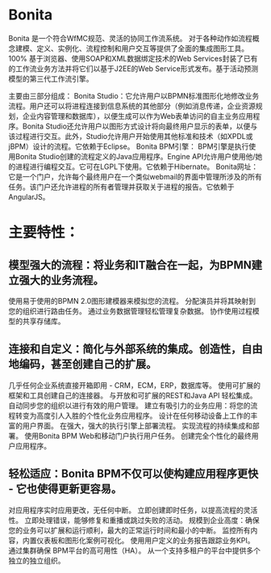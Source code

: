 # Bonita
Bonita 是一个符合WfMC规范、灵活的协同工作流系统。 对于各种动作如流程概念建模、定义、实例化、流程控制和用户交互等提供了全面的集成图形工具。 100% 基于浏览器、使用SOAP和XML数据绑定技术的Web Services封装了已有的工作流业务方法并将它们以基于J2EE的Web Service形式发布。基于活动预测模型的第三代工作流引擎。

主要由三部分组成：
  Bonita Studio：它允许用户以BPMN标准图形化地修改业务流程。用户还可以将进程连接到信息系统的其他部分（例如消息传递，企业资源规划，企业内容管理和数据库），以便生成可以作为Web表单访问的自主业务应用程序。Bonita Studio还允许用户以图形方式设计将向最终用户显示的表单，以便与该过程进行交互。此外，Studio允许用户开始使用其他标准和技术（如XPDL或jBPM）设计的流程。它依赖于Eclipse。
  Bonita BPM引擎： BPM引擎是执行使用Bonita Studio创建的流程定义的Java应用程序。Engine API允许用户使用他/她的进程进行编程交互。它可在LGPL下使用。它依赖于Hibernate。
  Bonita网址：它是一个门户，允许每个最终用户在一个类似webmail的界面中管理所涉及的所有任务。该门户还允许进程的所有者管理并获取关于进程的报告。它依赖于AngularJS。

# 主要特性：
## 模型强大的流程：将业务和IT融合在一起，为BPMN建立强大的业务流程。
使用易于使用的BPMN 2.0图形建模器来模拟您的流程。
分配演员并将其映射到您的组织进行路由任务。
通过业务数据管理轻松管理复杂数据。
协作使用过程模型的共享存储库。
## 连接和自定义：简化与外部系统的集成。创造性，自由地编码，甚至创建自己的扩展。
几乎任何企业系统直接开箱即用 - CRM，ECM，ERP，数据库等。
使用可扩展的框架和工具创建自己的连接器。
与开放和可扩展的REST和Java API 轻松集成。
自动同步您的组织以进行有效的用户管理。
建立有吸引力的业务应用：将您的流程转变为高度引人入胜的个性化业务应用程序。
设计在任何移动设备上工作的丰富的用户界面。
在强大，强大的执行引擎上部署流程。
实现流程的持续集成和部署。
使用Bonita BPM Web和移动门户执行用户任务。
创建完全个性化的最终用户应用程序。
## 轻松适应：Bonita BPM不仅可以使构建应用程序更快 - 它也使得更新更容易。
对应用程序实时应用更改，无任何中断。
立即创建即时任务，以提高流程的灵活性。
立即处理错误，能够修复和重播或跳过失败的活动。
规模到企业高度：确保您的业务可以扩展和运行顺利，最大的正常运行时间和最小的中断。
监控所有内容，内置仪表板和图形化案例可视化。
使用用户定义的业务报告跟踪业务KPI。
通过集群确保 BPM平台的高可用性（HA）。
从一个支持多租户的平台中提供多个独立的独立组织。